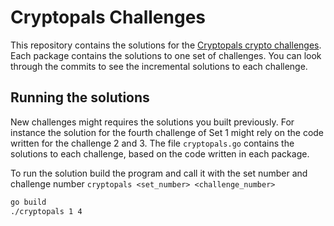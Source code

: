 # Cryptopals Challenges

This repository contains the solutions for the [Cryptopals crypto challenges](https://cryptopals.com).
Each package contains the solutions to one set of challenges. You can look through the commits to see the incremental solutions to each challenge.

## Running the solutions

New challenges might requires the solutions you built previously.
For instance the solution for the fourth challenge of Set 1 might rely on the code written for the challenge 2 and 3.
The file `cryptopals.go` contains the solutions to each challenge, based on the code written in each package.

To run the solution build the program and call it with the set number and challenge number `cryptopals <set_number> <challenge_number>`

~~~bash
go build
./cryptopals 1 4
~~~
